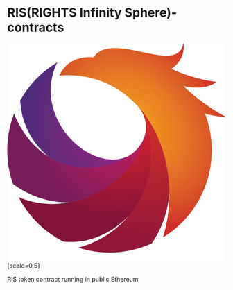 # RIS(RIGHTS Infinity Sphere)-contracts

![image](./image/ris_logo.png)[scale=0.5]

RIS token contract running in public Ethereum
